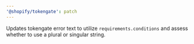 ```yaml
---
'@shopify/tokengate': patch
---
```


Updates tokengate error text to utilize `requirements.conditions` and assess whether to use a plural or singular string.
